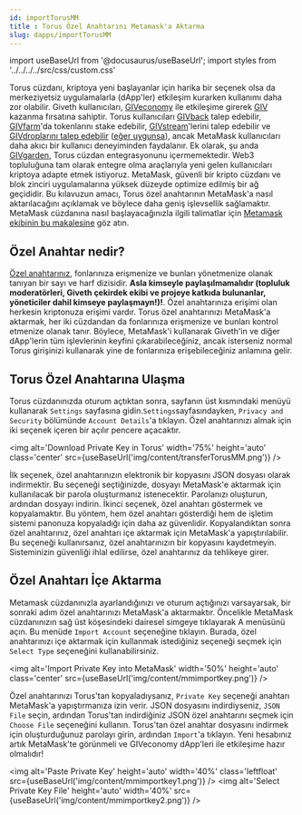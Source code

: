 ```yaml
---
id: importTorusMM
title : Torus Özel Anahtarını Metamask'a Aktarma
slug: dapps/importTorusMM
---
```

import useBaseUrl from '@docusaurus/useBaseUrl';
import styles from '../../../../src/css/custom.css'


Torus cüzdanı, kriptoya yeni başlayanlar için harika bir seçenek olsa da merkeziyetsiz uygulamalarla (dApp'ler) etkileşim kurarken kullanımı daha zor olabilir. Giveth kullanıcıları, [GIVeconomy](https://giveth.io/) ile etkileşime girerek [GIV](/giveconomy/) kazanma fırsatına sahiptir. Torus kullanıcıları [GIVback](https://giveth.io/givbacks) talep edebilir, [GIVfarm](https://giveth.io/givfarm)'da tokenlarını stake edebilir, [GIVstream](https://giveth.io/givstream)'lerini talep edebilir ve [GIVdroplarını talep edebilir](https://giveth.io/claim) ([eğer uygunsa](/giveconomy/givdrop)), ancak MetaMask kullanıcıları daha akıcı bir kullanıcı deneyiminden faydalanır. Ek olarak, şu anda [GIVgarden](https://gardens.1hive.org/#/xdai/garden/0xb25f0ee2d26461e2b5b3d3ddafe197a0da677b98), Torus cüzdan entegrasyonunu içermemektedir. Web3 topluluğuna tam olarak entegre olma araçlarıyla yeni gelen kullanıcıları kriptoya adapte etmek istiyoruz. MetaMask, güvenli bir kripto cüzdanı ve blok zinciri uygulamalarına yüksek düzeyde optimize edilmiş bir ağ geçididir. Bu kılavuzun amacı, Torus özel anahtarının MetaMask'a nasıl aktarılacağını açıklamak ve böylece daha geniş işlevsellik sağlamaktır. MetaMask cüzdanına nasıl başlayacağınızla ilgili talimatlar için [Metamask ekibinin bu makalesine](https://metamask.zendesk.com/hc/en-us/articles/360015489531-Getting-Started-With-MetaMask) göz atın.

## Özel Anahtar nedir?

[Özel anahtarınız](https://www.coinbase.com/learn/crypto-basics/what-is-a-private-key), fonlarınıza erişmenize ve bunları yönetmenize olanak tanıyan bir sayı ve harf dizisidir. **Asla kimseyle paylaşılmamalıdır (topluluk moderatörleri, Giveth çekirdek ekibi ve projeye katkıda bulunanlar, yöneticiler dahil kimseye paylaşmayn!)!**. Özel anahtarınıza erişimi olan herkesin kriptonuza erişimi vardır. Torus özel anahtarınızı MetaMask'a aktarmak, her iki cüzdandan da fonlarınıza erişmenize ve bunları kontrol etmenize olanak tanır. Böylece, MetaMask'i kullanarak Giveth'in ve diğer dApp'lerin tüm işlevlerinin keyfini çıkarabileceğiniz, ancak isterseniz normal Torus girişinizi kullanarak yine de fonlarınıza erişebileceğiniz anlamına gelir.

## Torus Özel Anahtarına Ulaşma

Torus cüzdanınızda oturum açtıktan sonra, sayfanın üst kısmındaki menüyü kullanarak `Settings` sayfasına gidin.`Settings`sayfasındayken, `Privacy and Security` bölümünde `Account Details`'a tıklayın. Özel anahtarınızı almak için iki seçenek içeren bir açılır pencere açacaktır.

<img alt='Download Private Key in Torus' width='75%' height='auto' class='center' src={useBaseUrl('img/content/transferTorusMM.png')} />

İlk seçenek, özel anahtarınızın elektronik bir kopyasını JSON dosyası olarak indirmektir. Bu seçeneği seçtiğinizde, dosyayı MetaMask'e aktarmak için kullanılacak bir parola oluşturmanız istenecektir. Parolanızı oluşturun, ardından dosyayı indirin. İkinci seçenek, özel anahtarı göstermek ve kopyalamaktır. Bu yöntem, hem özel anahtarı gösterdiği hem de işletim sistemi panonuza kopyaladığı için daha az güvenlidir. Kopyalandıktan sonra özel anahtarınız, özel anahtarı içe aktarmak için MetaMask'a yapıştırılabilir. Bu seçeneği kullanırsanız, özel anahtarınızın bir kopyasını kaydetmeyin. Sisteminizin güvenliği ihlal edilirse, özel anahtarınız da tehlikeye girer.

## Özel Anahtarı İçe Aktarma

Metamask cüzdanınızla ayarlandığınızı ve oturum açtığınızı varsayarsak, bir sonraki adım özel anahtarınızı MetaMask'a aktarmaktır. Öncelikle MetaMask cüzdanınızın sağ üst köşesindeki dairesel simgeye tıklayarak A menüsünü açın. Bu menüde `Import Account` seçeneğine tıklayın. Burada, özel anahtarınızı içe aktarmak için kullanmak istediğiniz seçeneği seçmek için `Select Type` seçeneğini kullanabilirsiniz.

<img alt='Import Private Key into MetaMask' width='50%' height='auto' class='center' src={useBaseUrl('img/content/mmimportkey.png')} />

Özel anahtarınızı Torus'tan kopyaladıysanız, `Private Key` seçeneği anahtarı MetaMask'a yapıştırmanıza izin verir. JSON dosyasını indirdiyseniz, `JSON File` seçin, ardından Torus'tan indirdiğiniz JSON özel anahtarını seçmek için `Choose File` seçeneğini kullanın. Torus'tan özel anahtar dosyasını indirmek için oluşturduğunuz parolayı girin, ardından `Import`'a tıklayın. Yeni hesabınız artık MetaMask'te görünmeli ve GIVeconomy dApp'leri ile etkileşime hazır olmalıdır!

<img alt='Paste Private Key' height='auto' width='40%' class='leftfloat' src={useBaseUrl('img/content/mmimportkey1.png')} />
<img alt='Select Private Key File' height='auto' width='40%' src={useBaseUrl('img/content/mmimportkey2.png')} />
